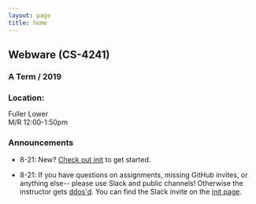 ```yaml
---
layout: page
title: home
---
```


<style>
  h2.class-header {
    color: black;

    position: relative;
    z-index: -1;
  }

  .class-header .small {
    display: block;
  }

  .class-header:before, .class-header:after {
    content: '';
    display: block;
    position: absolute;
    top: 0;
    height: 100%;
    width: 250px;
    z-index: -2;
  }

  .class-header:before {
    left: 0;
  }

  .class-header:after {
    right: 0;
    transform: rotateY(180deg);
    background-position-y: 39px;
  }

  h4 { 
    font-size: 1rem;
    margin-bottom:.125rem;
  }
</style>

## Webware (CS-4241)

#### A Term / 2019

#### Location:
Fuller Lower  
M/R 12:00-1:50pm

### Announcements

- 8-21: New? [Check out init](/init/) to get started.

- 8-21: If you have questions on assignments, missing GitHub invites, or anything else-- please use Slack and public channels! Otherwise the instructor gets [ddos'd](https://en.wikipedia.org/wiki/Denial-of-service_attack). You can find the Slack invite on the [init page](./init/). 
